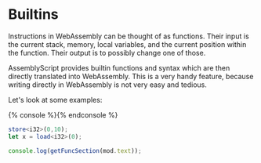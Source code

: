# Builtins

Instructions in WebAssembly can be thought of as functions.  Their input is the current stack, memory, local variables, and the current position within the function. Their output is to possibly change one of those.

AssemblyScript provides builtin functions and syntax which are then directly translated into WebAssembly.  This is a very handy feature, because writing directly in WebAssembly is not very easy and tedious.

Let's look at some examples:

{% console %}{% endconsole %}
```ts
store<i32>(0,10);
let x = load<i32>(0);
```
```js
console.log(getFuncSection(mod.text));
```
